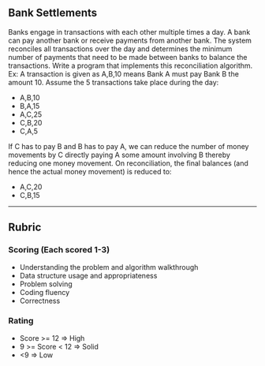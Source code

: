 
## Bank Settlements
Banks engage in transactions with each other multiple times a day. A bank can pay another
bank or receive payments from another bank. The system reconciles all transactions over the
day and determines the minimum number of payments that need to be made between banks to
balance the transactions. Write a program that implements this reconciliation algorithm.
Ex: A transaction is given as A,B,10 means Bank A must pay Bank B the amount 10. Assume the
5 transactions take place during the day:
- A,B,10
- B,A,15
- A,C,25
- C,B,20
- C,A,5

If C has to pay B and B has to pay A, we can reduce the number of money movements by C
directly paying A some amount involving B thereby reducing one money movement. On
reconciliation, the final balances (and hence the actual money movement) is reduced to:
- A,C,20
- C,B,15
--- 

## Rubric
### Scoring (Each scored 1-3)
* Understanding the problem and algorithm walkthrough
* Data structure usage and appropriateness
* Problem solving
* Coding fluency
* Correctness

### Rating
* Score >= 12 => High
* 9 >= Score < 12 => Solid
* <9 => Low